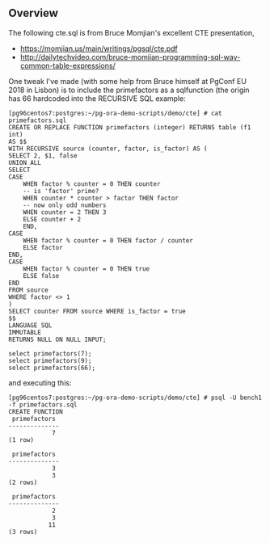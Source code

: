 ## Overview

The following cte.sql is from Bruce Momjian's excellent CTE presentation, 
* https://momjian.us/main/writings/pgsql/cte.pdf 
* http://dailytechvideo.com/bruce-momjian-programming-sql-way-common-table-expressions/

One tweak I've made (with some help from Bruce himself at PgConf EU 2018 in Lisbon) is to include the primefactors as a sqlfunction (the origin has 66 hardcoded into the RECURSIVE SQL example:

```
[pg96centos7:postgres:~/pg-ora-demo-scripts/demo/cte] # cat  primefactors.sql
CREATE OR REPLACE FUNCTION primefactors (integer) RETURNS table (f1 int)
AS $$
WITH RECURSIVE source (counter, factor, is_factor) AS (
SELECT 2, $1, false
UNION ALL
SELECT
CASE
    WHEN factor % counter = 0 THEN counter
    -- is 'factor' prime?
    WHEN counter * counter > factor THEN factor
    -- now only odd numbers
    WHEN counter = 2 THEN 3
    ELSE counter + 2
    END,
CASE
    WHEN factor % counter = 0 THEN factor / counter
    ELSE factor
END,
CASE
    WHEN factor % counter = 0 THEN true
    ELSE false
END
FROM source
WHERE factor <> 1
)
SELECT counter FROM source WHERE is_factor = true
$$
LANGUAGE SQL
IMMUTABLE
RETURNS NULL ON NULL INPUT;

select primefactors(7);
select primefactors(9);
select primefactors(66);
```

and executing this:
```
[pg96centos7:postgres:~/pg-ora-demo-scripts/demo/cte] # psql -U bench1 -f primefactors.sql
CREATE FUNCTION
 primefactors
--------------
            7
(1 row)

 primefactors
--------------
            3
            3
(2 rows)

 primefactors
--------------
            2
            3
           11
(3 rows)
```

